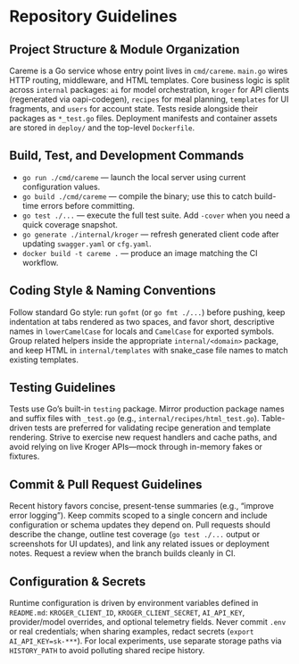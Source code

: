 # Repository Guidelines

## Project Structure & Module Organization
Careme is a Go service whose entry point lives in `cmd/careme`. `main.go` wires HTTP routing, middleware, and HTML templates. Core business logic is split across `internal` packages: `ai` for model orchestration, `kroger` for API clients (regenerated via oapi-codegen), `recipes` for meal planning, `templates` for UI fragments, and `users` for account state. Tests reside alongside their packages as `*_test.go` files. Deployment manifests and container assets are stored in `deploy/` and the top-level `Dockerfile`.

## Build, Test, and Development Commands
- `go run ./cmd/careme` — launch the local server using current configuration values.
- `go build ./cmd/careme` — compile the binary; use this to catch build-time errors before committing.
- `go test ./...` — execute the full test suite. Add `-cover` when you need a quick coverage snapshot.
- `go generate ./internal/kroger` — refresh generated client code after updating `swagger.yaml` or `cfg.yaml`.
- `docker build -t careme .` — produce an image matching the CI workflow.

## Coding Style & Naming Conventions
Follow standard Go style: run `gofmt` (or `go fmt ./...`) before pushing, keep indentation at tabs rendered as two spaces, and favor short, descriptive names in `lowerCamelCase` for locals and `CamelCase` for exported symbols. Group related helpers inside the appropriate `internal/<domain>` package, and keep HTML in `internal/templates` with snake_case file names to match existing templates.

## Testing Guidelines
Tests use Go’s built-in `testing` package. Mirror production package names and suffix files with `_test.go` (e.g., `internal/recipes/html_test.go`). Table-driven tests are preferred for validating recipe generation and template rendering. Strive to exercise new request handlers and cache paths, and avoid relying on live Kroger APIs—mock through in-memory fakes or fixtures.

## Commit & Pull Request Guidelines
Recent history favors concise, present-tense summaries (e.g., “improve error logging”). Keep commits scoped to a single concern and include configuration or schema updates they depend on. Pull requests should describe the change, outline test coverage (`go test ./...` output or screenshots for UI updates), and link any related issues or deployment notes. Request a review when the branch builds cleanly in CI.

## Configuration & Secrets
Runtime configuration is driven by environment variables defined in `README.md`: `KROGER_CLIENT_ID`, `KROGER_CLIENT_SECRET`, `AI_API_KEY`, provider/model overrides, and optional telemetry fields. Never commit `.env` or real credentials; when sharing examples, redact secrets (`export AI_API_KEY=sk-***`). For local experiments, use separate storage paths via `HISTORY_PATH` to avoid polluting shared recipe history.
